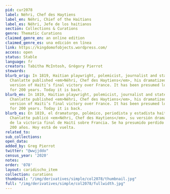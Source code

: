 ```yaml
---
pid: cur2078
label: Néhri, Chef des Haytiens
label_en: Néhri, Chief of the Haitians
label_es: Néhri, Jefe de los haitianos
section: Collections & Curations
genre: Thematic Curations
claimed_genre_en: an online edition
claimed_genre_es: una edición en línea
link: https://kingdomofobjects.wordpress.com/
access: open
status: Stable
language: fr
creators: Tabitha McIntosh, Grégory Pierrot
stewards:
blurb_orig: In 1819, Haitian playwright, polemicist, journalist and statesman Juste
  Chanlatte published <em>Néhri, Chef des Haytiens</em>, his dramatized, fictionalized
  version of Haiti’s final victory over France. It has been presumed lost or unpublished
  for 200 years. Today it is back.
blurb_en: In 1819, Haitian playwright, polemicist, journalist and statesman Juste
  Chanlatte published <em>Néhri, Chef des Haytiens</em>, his dramatized, fictionalized
  version of Haiti’s final victory over France. It has been presumed lost or unpublished
  for 200 years. Today it is back.
blurb_es: En 1819, el dramaturgo, polémico, periodista y estadista haitiano Juste
  Chanlatte publicó <em>Néhri, Chef des Haytiens</em>, su versión dramatizada y ficticia
  de la victoria final de Haití sobre Francia. Se ha presumido perdido o inédito durante
  200 años. Hoy está de vuelta.
related_to:
sub_collections:
open_data:
added_by: Greg Pierrot
twitter: "@wwjjddo"
census_year: '2020'
notes:
order: '078'
layout: caridischo_item
collection: curations
thumbnail: "/img/derivatives/simple/col2078/thumbnail.jpg"
full: "/img/derivatives/simple/col2078/fullwidth.jpg"
---
```

